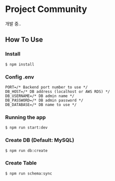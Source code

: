# Project Community

개발 중..

## How To Use

### Install

```
$ npm install
```

### Config .env

```
PORT=/* Backend port number to use */
DB_HOST=/* DB address (localhost or AWS RDS) */
DB_USERNAME=/* DB admin name */
DB_PASSWORD=/* DB admin password */
DB_DATABASE=/* DB name to use */
```

### Running the app

```
$ npm run start:dev
```

### Create DB (Default: MySQL)

```
$ npm run db:create
```

### Create Table

```
$ npm run schema:sync
```
